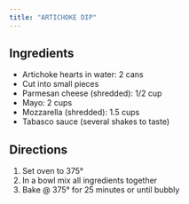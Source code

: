 ```yaml
---
title: "ARTICHOKE DIP"
---
```



## Ingredients
* Artichoke hearts in water:  2 cans
* Cut into small pieces
* Parmesan cheese (shredded):  1/2 cup
* Mayo: 2 cups
* Mozzarella (shredded):  1.5 cups
* Tabasco sauce (several shakes to taste)


## Directions

1. Set oven to 375°
2. In a bowl mix all ingredients together
3. Bake @ 375° for 25 minutes or until bubbly

